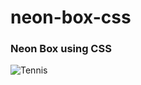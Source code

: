 # neon-box-css
### Neon Box using CSS

![Tennis](https://github.com/IsmaelSidney/neon-box-css.gif/blob/main/neonBoxCss.gif.gif)